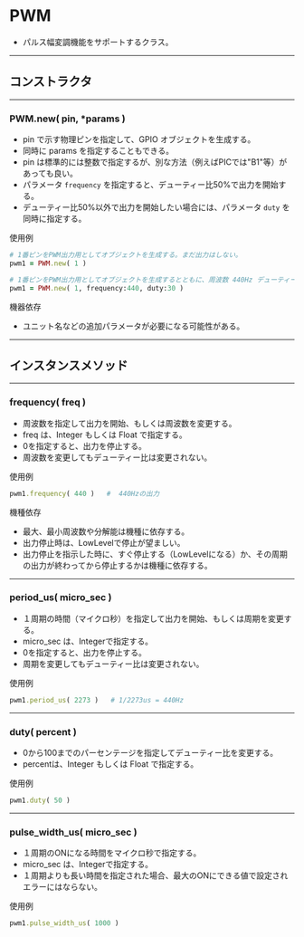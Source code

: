 # PWM

* パルス幅変調機能をサポートするクラス。


------------------------------------------------------------
## コンストラクタ
----------------------------------------
### PWM.new( pin, *params )

* pin で示す物理ピンを指定して、GPIO オブジェクトを生成する。
* 同時に params を指定することもできる。
* pin は標準的には整数で指定するが、別な方法（例えばPICでは"B1"等）があっても良い。
* パラメータ `frequency` を指定すると、デューティー比50%で出力を開始する。
* デューティー比50%以外で出力を開始したい場合には、パラメータ `duty` を同時に指定する。

使用例
```ruby
# 1番ピンをPWM出力用としてオブジェクトを生成する。まだ出力はしない。
pwm1 = PWM.new( 1 )

# 1番ピンをPWM出力用としてオブジェクトを生成するとともに、周波数 440Hz デューティー比 30% で出力を開始する。
pwm1 = PWM.new( 1, frequency:440, duty:30 )
```

機器依存
* ユニット名などの追加パラメータが必要になる可能性がある。


------------------------------------------------------------
## インスタンスメソッド
----------------------------------------
### frequency( freq )

* 周波数を指定して出力を開始、もしくは周波数を変更する。
* freq は、Integer もしくは Float で指定する。
* 0を指定すると、出力を停止する。
* 周波数を変更してもデューティー比は変更されない。

使用例
```ruby
pwm1.frequency( 440 )   #  440Hzの出力
```

機種依存
* 最大、最小周波数や分解能は機種に依存する。
* 出力停止時は、LowLevelで停止が望ましい。
* 出力停止を指示した時に、すぐ停止する（LowLevelになる）か、その周期の出力が終わってから停止するかは機種に依存する。

----------------------------------------
### period_us( micro_sec )

* １周期の時間（マイクロ秒）を指定して出力を開始、もしくは周期を変更する。
* micro_sec は、Integerで指定する。
* 0を指定すると、出力を停止する。
* 周期を変更してもデューティー比は変更されない。

使用例
```ruby
pwm1.period_us( 2273 )   # 1/2273us = 440Hz
```

----------------------------------------
### duty( percent )

* 0から100までのパーセンテージを指定してデューティー比を変更する。
* percentは、Integer もしくは Float で指定する。
  
使用例
```ruby
pwm1.duty( 50 )
```

----------------------------------------
### pulse_width_us( micro_sec )

* １周期のONになる時間をマイクロ秒で指定する。
* micro_sec は、Integerで指定する。
* １周期よりも長い時間を指定された場合、最大のONにできる値で設定されエラーにはならない。

使用例
```ruby
pwm1.pulse_width_us( 1000 )
```
